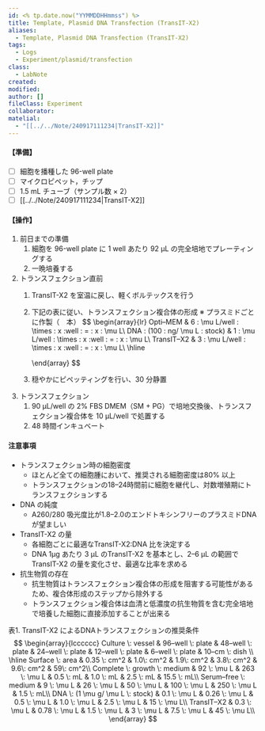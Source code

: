 ```yaml
---
id: <% tp.date.now("YYMMDDHHmmss") %>
title: Template, Plasmid DNA Transfection (TransIT-X2)
aliases:
  - Template, Plasmid DNA Transfection (TransIT-X2)
tags:
  - Logs
  - Experiment/plasmid/transfection
class:
  - LabNote
created: 
modified: 
author: []
fileClass: Experiment
collaborator: 
matelial:
  - "[[../../Note/240917111234|TransIT-X2]]"
---
```

#### 【準備】
- [ ] 細胞を播種した 96-well plate
- [ ] マイクロピペット，チップ
- [ ] 1.5 mL チューブ（サンプル数 $\times$ 2）
- [ ] [[../../Note/240917111234|TransIT-X2]]

#### 【操作】
1. 前日までの準備
	1. 細胞を 96-well plate に 1 well あたり 92 μL の完全培地でプレーティングする
	2. 一晩培養する
2. トランスフェクション直前
	1. TransIT-X2 を室温に戻し、軽くボルテックスを行う
	2. 下記の表に従い、トランスフェクション複合体の形成
	   ※ プラスミドごとに作製（　本）
	   $$
		\begin{array}{lr}
		Opti–MEM & 6 \: \mu L/well \: \times \: x \:well \: = \: x \: \mu L\\
		DNA \: (100 \: ng/ \mu L \: stock) & 1 \: \mu L/well \: \times \: x \:well \: = \: x \: \mu L\\
		TransIT–X2 & 3 \: \mu L/well \: \times \: x \:well \: = \: x \: \mu L\\
		\hline
		
		\end{array}
		$$
	3.  穏やかにピペッティングを行い、30 分静置
3. トランスフェクション
	1. 90 μL/well の 2% FBS DMEM（SM + PG）で培地交換後、トランスフェクション複合体を 10 μL/well で処置する
	2. 48 時間インキュベート

#### 注意事項
- トランスフェクション時の細胞密度
	- ほとんど全ての細胞腫において、推奨される細胞密度は80% 以上
	- トランスフェクションの18–24時間前に細胞を継代し、対数増殖期にトランスフェクションする
- DNA の純度
	- A260/280 吸光度比が1.8–2.0のエンドトキシンフリーのプラスミドDNA が望ましい
- TransIT-X2 の量
	- 各細胞ごとに最適なTransIT-X2:DNA 比を決定する
	- DNA 1μg あたり 3 μL のTransIT-X2 を基本とし、2–6 μL の範囲で TransIT-X2 の量を変化させ、最適な比率を求める
- 抗生物質の存在
	- 抗生物質はトランスフェクション複合体の形成を阻害する可能性があるため、複合体形成のステップから除外する
	- トランスフェクション複合体は血清と低濃度の抗生物質を含む完全培地で培養した細胞に直接添加することが出来る

表1. TransIT-X2 によるDNAトランスフェクションの推奨条件
$$
\begin{array}{lcccccc}
	Culture \: vessel & 96–well \: plate & 48–well \: plate & 24–well \: plate & 12–well \: plate & 6–well \: plate & 10–cm \: dish \\
	\hline
	Surface \: area & 0.35 \: cm^2 & 1.0\: cm^2 & 1.9\: cm^2 & 3.8\: cm^2 & 9.6\: cm^2 & 59\: cm^2\\
	Complete \: growth \: medium & 92 \: \mu L & 263 \: \mu L & 0.5 \: mL & 1.0 \: mL & 2.5 \: mL & 15.5 \: mL\\
	Serum–free \: medium & 9 \: \mu L & 26 \: \mu L & 50 \: \mu L & 100 \: \mu L & 250 \: \mu L & 1.5 \: mL\\
	DNA \: (1 \mu g/ \mu L \: stock) & 0.1 \: \mu L & 0.26 \: \mu L & 0.5 \: \mu L & 1.0 \: \mu L & 2.5 \: \mu L & 15 \: \mu L\\
	TransIT–X2 & 0.3 \: \mu L & 0.78 \: \mu L & 1.5 \: \mu L & 3 \: \mu L & 7.5 \: \mu L & 45 \: \mu L\\
\end{array}
$$

